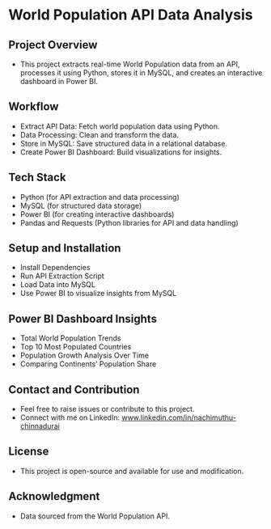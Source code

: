 # World Population API Data Analysis
## Project Overview
- This project extracts real-time World Population data from an API, processes it using Python, stores it in MySQL, and creates an interactive dashboard in Power BI.

## Workflow
- Extract API Data: Fetch world population data using Python.
- Data Processing: Clean and transform the data.
- Store in MySQL: Save structured data in a relational database.
- Create Power BI Dashboard: Build visualizations for insights.

## Tech Stack
- Python (for API extraction and data processing)
- MySQL (for structured data storage)
- Power BI (for creating interactive dashboards)
- Pandas and Requests (Python libraries for API and data handling)

## Setup and Installation
- Install Dependencies
- Run API Extraction Script
- Load Data into MySQL
- Use Power BI to visualize insights from MySQL

 ## Power BI Dashboard Insights
- Total World Population Trends
- Top 10 Most Populated Countries
- Population Growth Analysis Over Time
- Comparing Continents’ Population Share

## Contact and Contribution
- Feel free to raise issues or contribute to this project.
- Connect with me on LinkedIn: www.linkedin.com/in/nachimuthu-chinnadurai

## License
- This project is open-source and available for use and modification.

## Acknowledgment
- Data sourced from the World Population API.
